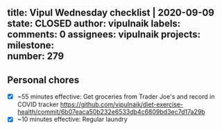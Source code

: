 title:	Vipul Wednesday checklist | 2020-09-09
state:	CLOSED
author:	vipulnaik
labels:	
comments:	0
assignees:	vipulnaik
projects:	
milestone:	
number:	279
--
## Personal chores

- [x] ~55 minutes effective: Get groceries from Trader Joe's and record in COVID tracker https://github.com/vipulnaik/diet-exercise-health/commit/6b07eaca50b232e6533db4c6809bd3ec7d17a29b
- [x] ~10 minutes effective: Regular laundry
